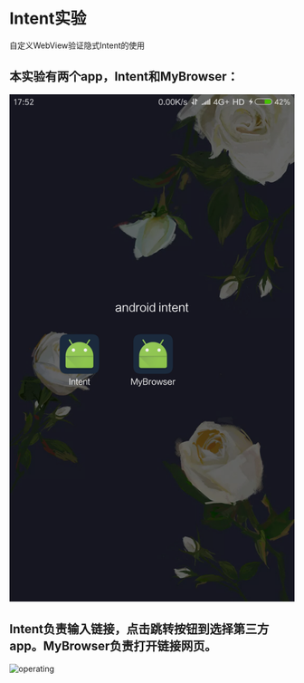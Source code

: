 # Intent实验
自定义WebView验证隐式Intent的使用
## 本实验有两个app，Intent和MyBrowser：
![app](https://raw.githubusercontent.com/douerza/picture/master/work5/app.png)
## Intent负责输入链接，点击跳转按钮到选择第三方app。MyBrowser负责打开链接网页。
![operating](https://raw.githubusercontent.com/douerza/picture/master/work5/GIF.gif)

